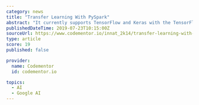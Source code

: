 ```yaml
---
category: news
title: "Transfer Learning With PySpark"
abstract: "It currently supports TensorFlow and Keras with the TensorFlow-backend. The library comes from Databricks and leverages Spark for its two strongest facets: In the spirit of Spark and Spark MLlib, It provides easy-to-use APIs that enable deep learning in ..."
publishedDateTime: 2019-07-23T10:15:00Z
sourceUrl: https://www.codementor.io/innat_2k14/transfer-learning-with-pyspark-x5j8tpsn4
type: article
score: 19
published: false

provider:
  name: Codementor
  id: codementor.io

topics:
  - AI
  - Google AI
---
```

